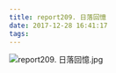 ```yaml
---
title: report209. 日落回憶
date: 2017-12-28 16:41:17
tags:
---
```

![report209. 日落回憶.jpg](https://i.loli.net/2017/12/29/5a4600376752b.jpg)
